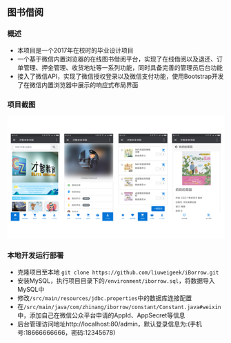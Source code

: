 ## 图书借阅

### 概述
- 本项目是一个2017年在校时的毕业设计项目
- 一个基于微信内置浏览器的在线图书借阅平台，实现了在线借阅以及退还、订单管理、押金管理、收货地址等一系列功能，同时具备完善的管理员后台功能
- 接入了微信API，实现了微信授权登录以及微信支付功能，使用Bootstrap开发了在微信内置浏览器中展示的响应式布局界面

### 项目截图
![效果图](./images/效果图.png)

### 本地开发运行部署
- 克隆项目至本地 `git clone https://github.com/liuweigeek/iBorrow.git`
- 安装MySQL，执行项目目录下的`/environment/iborrow.sql`，将数据导入MySQL中
- 修改`/src/main/resources/jdbc.properties`中的数据库连接配置
- 在`/src/main/java/com/zhinang/iborrow/constant/Constant.java#weixin`中，添加自己在微信公众平台申请的AppId、AppSecret等信息
- 后台管理访问地址http://localhost:80/admin，默认登录信息为:(手机号:18666666666，密码:12345678)